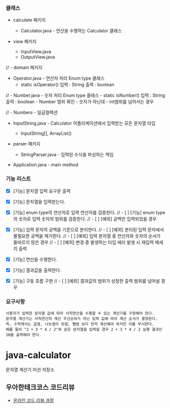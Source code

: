 ### 클래스

- calculate 패키지
  - Calculator.java - 연산을 수행하는 Calculator 클래스

- view 패키지
  - InputView.java
  - OutputView.java 

// - domain 패키지
  - Operator.java - 연산자 처리 Enum type 클래스
    - static isOperator() 입력 : String 출력 : boolean
    
  // - Number.java - 숫자 처리 Enum type 클래스
    - static isNumber() 입력 : String 출력 : boolean
    - Number 범위 확인
    - 숫자가 아닌데
    - int범위를 넘어서는 경우
    
  // - Numbers - 일급컬렉션
    
  - InputString.java - Calculator 어플리케이션에서 입력받는 모든 문자열 타입
    - InputString[], ArrayList<InputString>()
 



- parser 패키지
  - StringParser.java - 입력된 수식을 파싱하는 책임



- Application.java - main method

### 기능 리스트



- [x] [기능] 문자열 입력 요구문 출력
- [x] [기능] 문자열을 입력받는다.
- [x] [기능] enum type의 연산자로 입력 연산자를 검증한다.
// - [ ] [기능] enum type의 숫자로 입력 숫자의 범위를 검증한다.
// - [ ] [예외] 공백만 입력되었을 경우
- [x] [기능] 입력 문자의 공백을 기준으로 분리한다.
// - [ ] [예외] 분리된 입력 문자에서 불필요한 공백을 제거한다.
// - [ ] [예외] 입력 문자열 중 연산자와 숫자의 순서가 올바르지 않은 경우
// - [ ] [예외] 변경 중 발생하는 타입 에러 발생 시 재입력 메세지 출력
- [x] [기능] 연산을 수행한다.
- [x] [기능] 결과값을 출력한다.
- [x] [기능] 구동 흐름 구현
// - [ ] [예외] 결과값의 범위가 상정한 출력 범위를 넘어설 경우



### 요구사항

```
사용자가 입력한 문자열 값에 따라 사칙연산을 수행할 수 있는 계산기를 구현해야 한다.
문자열 계산기는 사칙연산의 계산 우선순위가 아닌 입력 값에 따라 계산 순서가 결정된다. 즉, 수학에서는 곱셈, 나눗셈이 덧셈, 뺄셈 보다 먼저 계산해야 하지만 이를 무시한다.
예를 들어 "2 + 3 * 4 / 2"와 같은 문자열을 입력할 경우 2 + 3 * 4 / 2 실행 결과인 10을 출력해야 한다.
```

# java-calculator
문자열 계산기 미션 저장소

## 우아한테크코스 코드리뷰
* [온라인 코드 리뷰 과정](https://github.com/woowacourse/woowacourse-docs/blob/master/maincourse/README.md)